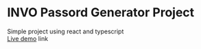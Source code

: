 # INVO Passord Generator Project
Simple project using react and typescript  
[Live demo](https://invo-password-generator.netlify.app/) link